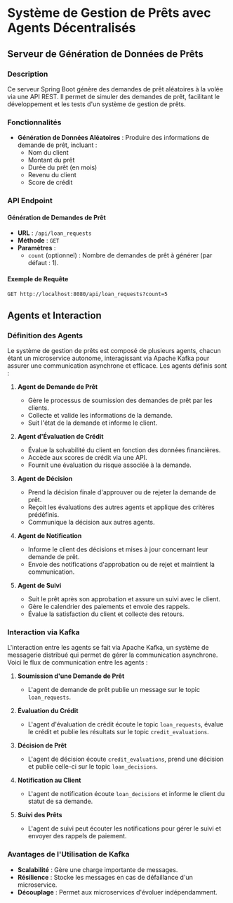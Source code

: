 # Système de Gestion de Prêts avec Agents Décentralisés

## Serveur de Génération de Données de Prêts

### Description
Ce serveur Spring Boot génère des demandes de prêt aléatoires à la volée via une API REST. Il permet de simuler des demandes de prêt, facilitant le développement et les tests d'un système de gestion de prêts.

### Fonctionnalités
- **Génération de Données Aléatoires** : Produire des informations de demande de prêt, incluant :
  - Nom du client
  - Montant du prêt
  - Durée du prêt (en mois)
  - Revenu du client
  - Score de crédit

### API Endpoint
#### Génération de Demandes de Prêt
- **URL** : `/api/loan_requests`
- **Méthode** : `GET`
- **Paramètres** :
  - `count` (optionnel) : Nombre de demandes de prêt à générer (par défaut : 1).

#### Exemple de Requête
```http
GET http://localhost:8080/api/loan_requests?count=5
```


## Agents et Interaction

### Définition des Agents
Le système de gestion de prêts est composé de plusieurs agents, chacun étant un microservice autonome, interagissant via Apache Kafka pour assurer une communication asynchrone et efficace. Les agents définis sont :

1. **Agent de Demande de Prêt**  
   - Gère le processus de soumission des demandes de prêt par les clients.
   - Collecte et valide les informations de la demande.
   - Suit l'état de la demande et informe le client.

2. **Agent d'Évaluation de Crédit**  
   - Évalue la solvabilité du client en fonction des données financières.
   - Accède aux scores de crédit via une API.
   - Fournit une évaluation du risque associée à la demande.

3. **Agent de Décision**  
   - Prend la décision finale d'approuver ou de rejeter la demande de prêt.
   - Reçoit les évaluations des autres agents et applique des critères prédéfinis.
   - Communique la décision aux autres agents.

4. **Agent de Notification**  
   - Informe le client des décisions et mises à jour concernant leur demande de prêt.
   - Envoie des notifications d'approbation ou de rejet et maintient la communication.

5. **Agent de Suivi**  
   - Suit le prêt après son approbation et assure un suivi avec le client.
   - Gère le calendrier des paiements et envoie des rappels.
   - Évalue la satisfaction du client et collecte des retours.

### Interaction via Kafka
L'interaction entre les agents se fait via Apache Kafka, un système de messagerie distribué qui permet de gérer la communication asynchrone. Voici le flux de communication entre les agents :

1. **Soumission d'une Demande de Prêt**  
   - L'agent de demande de prêt publie un message sur le topic `loan_requests`.

2. **Évaluation du Crédit**  
   - L'agent d'évaluation de crédit écoute le topic `loan_requests`, évalue le crédit et publie les résultats sur le topic `credit_evaluations`.

3. **Décision de Prêt**  
   - L'agent de décision écoute `credit_evaluations`, prend une décision et publie celle-ci sur le topic `loan_decisions`.

4. **Notification au Client**  
   - L'agent de notification écoute `loan_decisions` et informe le client du statut de sa demande.

5. **Suivi des Prêts**  
   - L'agent de suivi peut écouter les notifications pour gérer le suivi et envoyer des rappels de paiement.

### Avantages de l'Utilisation de Kafka
- **Scalabilité** : Gère une charge importante de messages.
- **Résilience** : Stocke les messages en cas de défaillance d'un microservice.
- **Découplage** : Permet aux microservices d'évoluer indépendamment.
